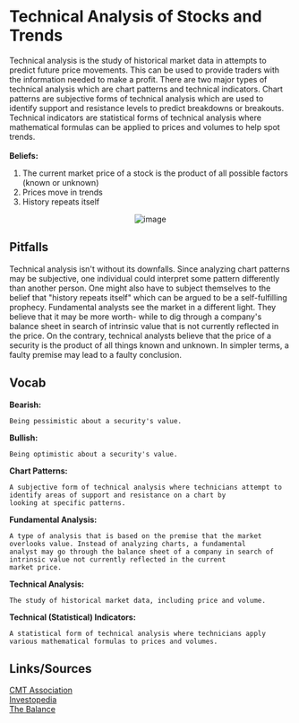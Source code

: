 # Technical Analysis of Stocks and Trends

Technical analysis is the study of historical market data in attempts to predict future price movements. This can be used to provide
traders with the information needed to make a profit. There are two major types of technical analysis which are chart patterns and
technical indicators. Chart patterns are subjective forms of technical analysis which are used to identify support and resistance levels
to predict breakdowns or breakouts. Technical indicators are statistical forms of technical analysis where mathematical formulas can be
applied to prices and volumes to help spot trends. <br> <br>
<b>Beliefs:</b><br>
1. The current market price of a stock is the product of all possible factors (known or unknown)<br>
2. Prices move in trends<br>
3. History repeats itself

<div align = "center"><img src = "https://user-images.githubusercontent.com/61638274/149855903-4bda6dae-4499-4d1a-b31a-3c21f41dd0a3.png" alt = image></img></div>


## Pitfalls

Technical analysis isn't without its downfalls. Since analyzing chart patterns may be subjective, one individual could interpret some
pattern differently than another person. One might also have to subject themselves to the belief that "history repeats itself" which can be
argued to be a self-fulfilling prophecy. Fundamental analysts see the market in a different light. They believe that it may be more worth-
while to dig through a company's balance sheet in search of intrinsic value that is not currently reflected in the price. On the contrary,
technical analysts believe that the price of a security is the product of all things known and unknown. In simpler terms, a faulty premise
may lead to a faulty conclusion.

## Vocab

<b>Bearish:</b>
```
Being pessimistic about a security's value.
```

<b>Bullish:</b>
```
Being optimistic about a security's value.
```

<b>Chart Patterns:</b>
```
A subjective form of technical analysis where technicians attempt to identify areas of support and resistance on a chart by
looking at specific patterns.
```

<b>Fundamental Analysis:</b>
```
A type of analysis that is based on the premise that the market overlooks value. Instead of analyzing charts, a fundamental
analyst may go through the balance sheet of a company in search of intrinsic value not currently reflected in the current
market price.
```

<b>Technical Analysis:</b>
```
The study of historical market data, including price and volume.
```

<b>Technical (Statistical) Indicators:</b>
```
A statistical form of technical analysis where technicians apply various mathematical formulas to prices and volumes.
```

## Links/Sources
[CMT Association](https://cmtassociation.org/kb/technical-analysis-three-premises/)<br>
[Investopedia](https://www.investopedia.com/terms/t/technical-analysis-of-stocks-and-trends.asp)<br>
[The Balance](https://www.thebalance.com/what-do-long-short-bullish-and-bearish-mean-1030894)<br>
